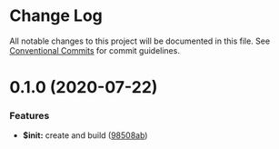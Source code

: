 # Change Log

All notable changes to this project will be documented in this file.
See [Conventional Commits](https://conventionalcommits.org) for commit guidelines.

# 0.1.0 (2020-07-22)


### Features

* **$init:** create and build ([98508ab](https://github.com/iq9891/cli/commit/98508abe61ef86d2a0301996bf216e12c80ac8ef))
